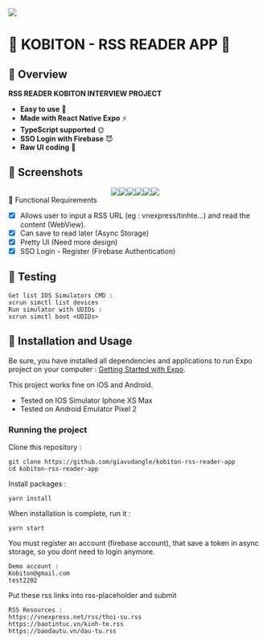 <img src="https://workablehr.s3.amazonaws.com/uploads/account/logo/488654/logo">

# 🚀 KOBITON - RSS READER APP  🚀

## 🚀 Overview
**RSS READER KOBITON INTERVIEW PROJECT**
- **Easy to use** 🤘
- **Made with React Native Expo** ⚡
- **TypeScript supported** 🌞
- **SSO Login with Firebase** 😈
- **Raw UI coding** 👐

## 🚀 Screenshots 
<div style="display:flex;justify-content:center;flex-wrap:wrap;">

<img src='./src/assets/screenshots/1.png'>
<img src='./src/assets/screenshots/2.png'>
<img src='./src/assets/screenshots/3.png'>
<img src='./src/assets/screenshots/4.png'>
<img src='./src/assets/screenshots/5.png'>
<img src='./src/assets/screenshots/6.png'>
</div
  
## 🚀 Functional Requirements

- [x] Allows user to input a RSS URL (eg : vnexpress/tinhte...) and read the content (WebView).
- [x] Can save to read later (Async Storage)
- [x] Pretty UI (Need more design)
- [x] SSO Login - Register (Firebase Authentication)

## 🚀 Testing
```
Get list IOS Simulators CMD : 
xcrun simctl list devices
Run simulator with UDIDs :
xcrun simctl boot <UDIDs>
```


## 🚀 Installation and Usage

Be sure, you have installed all dependencies and applications to run Expo project on your computer : [Getting Started with Expo](https://docs.expo.io/get-started/installation/).

This project works fine on iOS and Android.
- Tested on IOS Simulator Iphone XS Max
- Tested on Android Emulator Pixel 2
### Running the project

Clone this repository :

```
git clone https://github.com/giavudangle/kobiton-rss-reader-app
cd kobiton-rss-reader-app
```

Install packages :

```
yarn install
```

When installation is complete, run it :

```
yarn start
```
You must register an account (firebase account), that save a token in async storage, so you dont need to login anymore.

```
Demo account :
Kobiton@gmail.com
test2202
```

Put these rss links into rss-placeholder and submit
```
RSS Resources :  
https://vnexpress.net/rss/thoi-su.rss
https://baotintuc.vn/kinh-te.rss
https://baodautu.vn/dau-tu.rss
```

